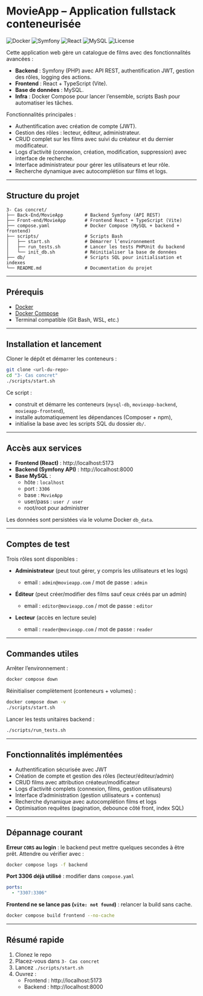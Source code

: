 # MovieApp – Application fullstack conteneurisée

![Docker](https://img.shields.io/badge/Docker-ready-blue?logo=docker)
![Symfony](https://img.shields.io/badge/Symfony-6.x-black?logo=symfony)
![React](https://img.shields.io/badge/React-18-blue?logo=react)
![MySQL](https://img.shields.io/badge/MySQL-8-orange?logo=mysql)
![License](https://img.shields.io/badge/license-MIT-green)

Cette application web gère un catalogue de films avec des fonctionnalités avancées :  
- **Backend** : Symfony (PHP) avec API REST, authentification JWT, gestion des rôles, logging des actions.  
- **Frontend** : React + TypeScript (Vite).  
- **Base de données** : MySQL.  
- **Infra** : Docker Compose pour lancer l’ensemble, scripts Bash pour automatiser les tâches.  

Fonctionnalités principales :  
- Authentification avec création de compte (JWT).  
- Gestion des rôles : lecteur, éditeur, administrateur.  
- CRUD complet sur les films avec suivi du créateur et du dernier modificateur.  
- Logs d’activité (connexion, création, modification, suppression) avec interface de recherche.  
- Interface administrateur pour gérer les utilisateurs et leur rôle.  
- Recherche dynamique avec autocomplétion sur films et logs.  

---

## Structure du projet

```
3- Cas concret/
├── Back-End/MovieApp        # Backend Symfony (API REST)
├── Front-end/MovieApp       # Frontend React + TypeScript (Vite)
├── compose.yaml             # Docker Compose (MySQL + backend + frontend)
├── scripts/                 # Scripts Bash
│   ├── start.sh             # Démarrer l’environnement
│   ├── run_tests.sh         # Lancer les tests PHPUnit du backend
│   └── init_db.sh           # Réinitialiser la base de données
├── db/                      # Scripts SQL pour initialisation et indexes
└── README.md                # Documentation du projet
```

---

## Prérequis

- [Docker](https://docs.docker.com/get-docker/)  
- [Docker Compose](https://docs.docker.com/compose/)  
- Terminal compatible (Git Bash, WSL, etc.)

---

## Installation et lancement

Cloner le dépôt et démarrer les conteneurs :

```bash
git clone <url-du-repo>
cd "3- Cas concret"
./scripts/start.sh
```

Ce script :  
- construit et démarre les conteneurs (`mysql-db`, `movieapp-backend`, `movieapp-frontend`),  
- installe automatiquement les dépendances (Composer + npm),  
- initialise la base avec les scripts SQL du dossier `db/`.  

---

## Accès aux services

- **Frontend (React)** : http://localhost:5173  
- **Backend (Symfony API)** : http://localhost:8000  
- **Base MySQL** :  
  - hôte : `localhost`  
  - port : `3306`  
  - base : `MovieApp`  
  - user/pass : `user / user`  
  - root/root pour administrer  

Les données sont persistées via le volume Docker `db_data`.  

---

## Comptes de test

Trois rôles sont disponibles :

- **Administrateur** (peut tout gérer, y compris les utilisateurs et les logs)  
  - email : `admin@movieapp.com` / mot de passe : `admin`  

- **Éditeur** (peut créer/modifier des films sauf ceux créés par un admin)  
  - email : `editor@movieapp.com` / mot de passe : `editor`  

- **Lecteur** (accès en lecture seule)  
  - email : `reader@movieapp.com` / mot de passe : `reader`  

---

## Commandes utiles

Arrêter l’environnement :  
```bash
docker compose down
```

Réinitialiser complètement (conteneurs + volumes) :  
```bash
docker compose down -v
./scripts/start.sh
```

Lancer les tests unitaires backend :  
```bash
./scripts/run_tests.sh
```

---

## Fonctionnalités implémentées

- Authentification sécurisée avec JWT  
- Création de compte et gestion des rôles (lecteur/éditeur/admin)  
- CRUD films avec attribution créateur/modificateur  
- Logs d’activité complets (connexion, films, gestion utilisateurs)  
- Interface d’administration (gestion utilisateurs + contenus)  
- Recherche dynamique avec autocomplétion films et logs  
- Optimisation requêtes (pagination, debounce côté front, index SQL)  

---

## Dépannage courant

**Erreur `CORS` au login** : le backend peut mettre quelques secondes à être prêt. Attendre ou vérifier avec :  
```bash
docker compose logs -f backend
```

**Port 3306 déjà utilisé** : modifier dans `compose.yaml`  
```yaml
ports:
  - "3307:3306"
```

**Frontend ne se lance pas (`vite: not found`)** : relancer la build sans cache.  
```bash
docker compose build frontend --no-cache
```

---

## Résumé rapide

1. Clonez le repo  
2. Placez-vous dans `3- Cas concret`  
3. Lancez `./scripts/start.sh`  
4. Ouvrez :  
   - Frontend : http://localhost:5173  
   - Backend : http://localhost:8000  
